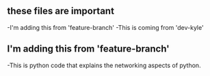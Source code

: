 ## these files are important

-I'm adding this from 'feature-branch'
-This is coming from 'dev-kyle'

## I'm adding this from 'feature-branch'

-This is python code that explains the networking aspects of python.  